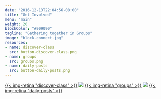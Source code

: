 ```yaml
---
date: "2016-12-13T22:04:56-08:00"
title: "Get Involved"
menu: "main"
weight: 20
blockColor: "#909090"
tagline: "Gathering together in Groups"
image: "block-connect.jpg"
resources:
- name: discover-class
  src: button-discover-class.png
- name: groups
  src: groups.png
- name: daily-posts
  src: button-daily-posts.png
---
```


<div class="page-buttons">
  <a href="discover-class/">{{< img-retina "discover-class" >}}</a>
  <img class="separator" src="img/nav-separator.png" />
  <a href="groups/">{{< img-retina "groups" >}}</a>
  <img class="separator" src="img/nav-separator.png" />
  <a href="https://www.youtube.com/channel/UCRe_QiHhuGwlIY43ECFopNQ">{{< img-retina "daily-posts" >}}</a>
</div>

